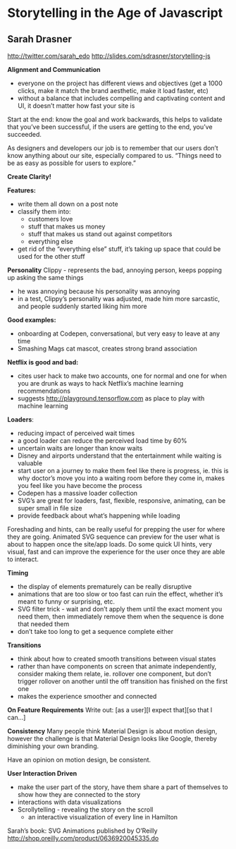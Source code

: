 # Storytelling in the Age of Javascript

## Sarah Drasner

http://twitter.com/sarah_edo
http://slides.com/sdrasner/storytelling-js

**Alignment and Communication**

- everyone on the project has different views and objectives (get a 1000 clicks, make it match the brand aesthetic, make it load faster, etc)
- without a balance that includes compelling and captivating content and UI, it doesn’t matter how fast your site is

Start at the end: know the goal and work backwards, this helps to validate that you’ve been successful, if the users are getting to the end, you’ve succeeded.

As designers and developers our job is to remember that our users don’t know anything about our site, especially compared to us. “Things need to be as easy as possible for users to explore.”

**Create Clarity!**

**Features:**

- write them all down on a post note
- classify them into:
  - customers love
  - stuff that makes us money
  - stuff that makes us stand out against competitors
  - everything else
- get rid of the “everything else” stuff, it’s taking up space that could be used for the other stuff

**Personality**
Clippy - represents the bad, annoying person, keeps popping up asking the same things

- he was annoying because his personality was annoying
- in a test, Clippy’s personality was adjusted, made him more sarcastic, and people suddenly started liking him more

**Good examples:**

- onboarding at Codepen, conversational, but very easy to leave at any time
- Smashing Mags cat mascot, creates strong brand association

**Netflix is good and bad:**

- cites user hack to make two accounts, one for normal and one for when you are drunk as ways to hack Netflix’s machine learning recommendations
- suggests http://playground.tensorflow.com as place to play with machine learning

**Loaders**:

- reducing impact of perceived wait times
- a good loader can reduce the perceived load time by 60%
- uncertain waits are longer than know waits
- Disney and airports understand that the entertainment while waiting is valuable
- start user on a journey to make them feel like there is progress, ie. this is why doctor’s move you into a waiting room before they come in, makes you feel like you have become the process
- Codepen has a massive loader collection
- SVG’s are great for loaders, fast, flexible, responsive, animating, can be super small in file size
- provide feedback about what’s happening while loading

Foreshading and hints, can be really useful for prepping the user for where they are going. Animated SVG sequence can preview for the user what is about to happen once the site/app loads. Do some quick UI hints, very visual, fast and can improve the experience for the user once they are able to interact.

**Timing**

- the display of elements prematurely can be really disruptive
- animations that are too slow or too fast can ruin the effect, whether it’s meant to funny or surprising, etc.
- SVG filter trick - wait and don’t apply them until the exact moment you need them, then immediately remove them when the sequence is done that needed them
- don’t take too long to get a sequence complete either

**Transitions**

- think about how to created smooth transitions between visual states
- rather than have components on screen that animate independently, consider making them relate, ie. rollover one component, but don’t trigger rollover on another until the off transition has finished on the first one
- makes the experience smoother and connected

**On Feature Requirements**
Write out:
[as a user][I expect that][so that I can…]

**Consistency**
Many people think Material Design is about motion design, however the challenge is that Material Design looks like Google, thereby diminishing your own branding.

Have an opinion on motion design, be consistent.

**User Interaction Driven**

- make the user part of the story, have them share a part of themselves to show how they are connected to the story
- interactions with data visualizations
- Scrollytelling - revealing the story on the scroll
  - an interactive visualization of every line in Hamilton

Sarah’s book: SVG Animations published by O’Reilly
http://shop.oreilly.com/product/0636920045335.do

